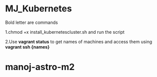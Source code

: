 # MJ_Kubernetes
Bold letter are commands


1.chmod +x install_kubernetescluster.sh and run the script

2.Use **vagrant status** to get names of machines and access them using **vagrant ssh {names}**

# manoj-astro-m2

